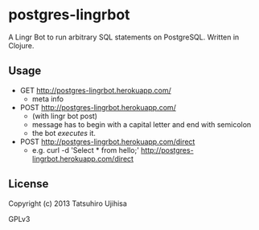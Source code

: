 # postgres-lingrbot

A Lingr Bot to run arbitrary SQL statements on PostgreSQL. Written in Clojure.

## Usage

* GET http://postgres-lingrbot.herokuapp.com/
    * meta info
* POST http://postgres-lingrbot.herokuapp.com/
    * (with lingr bot post)
    * message has to begin with a capital letter and end with semicolon
    * the bot *executes* it.
* POST http://postgres-lingrbot.herokuapp.com/direct
    * e.g. curl -d 'Select * from hello;' http://postgres-lingrbot.herokuapp.com/direct

## License

Copyright (c) 2013 Tatsuhiro Ujihisa

GPLv3
